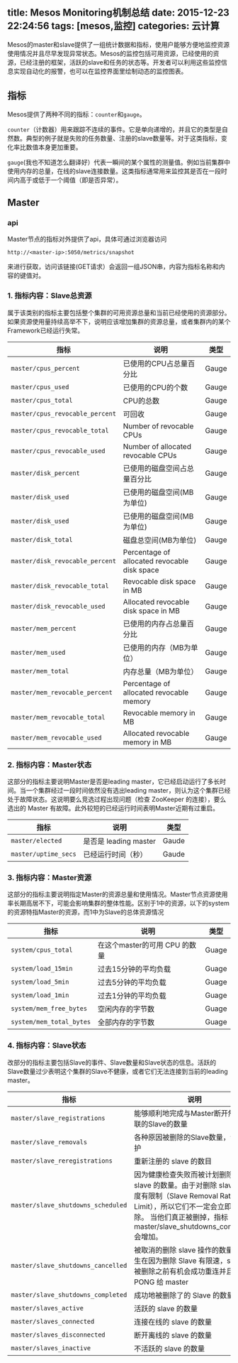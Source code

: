 title: Mesos Monitoring机制总结
date: 2015-12-23 22:24:56
tags: [mesos,监控]
categories: 云计算
---
Mesos的master和slave提供了一组统计数据和指标，使用户能够方便地监控资源使用情况并且尽早发现异常状态。Mesos的监控包括可用资源，已经使用的资源，已经注册的框架，活跃的slave和任务的状态等。开发者可以利用这些监控信息实现自动化的报警，也可以在监控界面里绘制动态的监控图表。

<!-- more -->

## 指标

Mesos提供了两种不同的指标：`counter`和`gauge`。

`counter`（计数器）用来跟踪不连续的事件。它是单向递增的，并且它的类型是自然数。典型的例子就是失败的任务数量、注册的slave数量等。对于这类指标，变化率比数值本身更加重要。

`gauge`(我也不知道怎么翻译好）代表一瞬间的某个属性的测量值。例如当前集群中使用内存的总量，在线的slave连接数量。这类指标通常用来监控其是否在一段时间内高于或低于一个阈值（即是否异常）。

## Master

### api

Master节点的指标对外提供了api，具体可通过浏览器访问
```
http://<master-ip>:5050/metrics/snapshot
```
来进行获取，访问该链接(GET请求）会返回一组JSON串，内容为指标名称和内容的键值对。

### 1. 指标内容：Slave总资源

属于该类别的指标主要包括整个集群的可用资源总量和当前已经使用的资源部分。如果资源使用量持续高举不下，说明应该增加集群的资源总量，或者集群内的某个Framework已经运行失常。

|指标| 说明| 类型|
|----|----|----|
|`master/cpus_percent`|已使用的CPU占总量百分比|Gauge|
|`master/cpus_used`|已使用的CPU的个数|Gauge|
|`master/cpus_total`|CPU的总数|Gauge|
|`master/cpus_revocable_percent`|可回收|Gauge|
|`master/cpus_revocable_total`|Number of revocable CPUs|Gauge|
|`master/cpus_revocable_used`|Number of allocated revocable CPUs|Gauge|
|`master/disk_percent`|已使用的磁盘空间占总量百分比|Gauge|
|`master/disk_used`|已使用的磁盘空间(MB为单位)|Gauge|
|`master/disk_used`|已使用的磁盘空间(MB为单位)|Gauge|
|`master/disk_total`|磁盘总空间(MB为单位)|Gauge|
|`master/disk_revocable_percent`|	Percentage of allocated revocable disk space|Gauge|
|`master/disk_revocable_total`|Revocable disk space in MB|	Gauge|
|`master/disk_revocable_used`|Allocated revocable disk space in MB|Gauge|
|`master/mem_percent`|已使用的内存占总量百分比|Gauge|
|`master/mem_used`|已使用的内存（MB为单位）|Gauge|
|`master/mem_total`|内存总量（MB为单位）|Gauge|
|`master/mem_revocable_percent`|Percentage of allocated revocable memory	|Gauge|
|`master/mem_revocable_total`|Revocable memory in MB|Gauge|
|`master/mem_revocable_used`|Allocated revocable memory in MB|Gauge|


### 2. 指标内容：Master状态

这部分的指标主要说明Master是否是leading master，它已经启动运行了多长时间。当一个集群经过一段时间依然没有选出leading master，则认为这个集群已经处于故障状态。这说明要么竞选过程出现问题（检查 ZooKeeper 的连接），要么选出的 Master 有故障。此外较短的已经运行时间表明Master近期有过重启。

|指标| 说明| 类型|
|----|----|----|
|`master/elected`|是否是 leading master|Gaude|
|`master/uptime_secs`|已经运行时间（秒）|Gaude|

### 3. 指标内容：Master资源

这部分的指标主要说明指定Master的资源总量和使用情况。Master节点资源使用率长期高居不下，可能会影响集群的整体性能。区别于1中的资源，以下的system的资源特指Master的资源，而1中为Slave的总体资源情况

|指标| 说明| 类型|
|----|----|----|
|`system/cpus_total`|在这个master的可用 CPU 的数量 |Guage|
|`system/load_15min`|过去15分钟的平均负载|Guage|
|`system/load_5min `| 过去5分钟的平均负载|Guage|
|`system/load_1min`|过去1分钟的平均负载|Guage|
|`system/mem_free_bytes`|空闲内存的字节数|Guage|
|`system/mem_total_bytes`|全部内存的字节数|Guage|

### 4. 指标内容：Slave状态

改部分的指标主要包括Slave的事件、Slave数量和Slave状态的信息。活跃的Slave数量过少表明这个集群的Slave不健康，或者它们无法连接到当前的leading master。

|指标| 说明| 类型|
|----|----|----|
|`master/slave_registrations`|能够顺利地完成与Master断开然后                                                             重联的Slave的数量|Counter|
|`master/slave_removals`|各种原因被删除的Slave数量，包括维护|Counter|
|`master/slave_reregistrations`|重新注册的 slave 的数目|                                         Counter|
|`master/slave_shutdowns_scheduled`|因为健康检查失败而被计划删除                                                             的 slave 的数量。由于对删除 slave 的速度有限制（Slave Removal Rate-Limit），所以它们不一定会立即被删除。                                                             当他们真正被删掉，指标 master/slave_shutdowns_completed 会增加。|Counter|
|`master/slave_shutdowns_cancelled`|被取消的删除 slave 操作的数量。                                                               发生在因为删除 Slave 有限速，slave 在被删除之前有机会成功重连并且发送 PONG 给 master|Counter|
|`master/slave_shutdowns_completed`|成功地被删除了的 Slave 的数量|Counter|
|`master/slaves_active`|活跃的 slave 的数量|Guage|
|`master/slaves_connected`|连接在线的 slave 的数量|Guage|
|`master/slaves_disconnected`|断开离线的 slave 的数量|Guage|
|`master/slaves_inactive`|不活跃的 slave 的数量|Guage|

